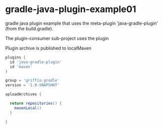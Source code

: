 # gradle-java-plugin-example01

gradle java plugin example that uses the meta-plugin 'java-gradle-plugin' (from the build.gradle).

The plugin-consumer sub-project uses the plugin

Plugin archive is published to localMaven

```groovy
plugins {
  id 'java-gradle-plugin'
  id 'maven'
}

group = 'griffio.gradle'
version = '1.0-SNAPSHOT'

uploadArchives {

  return repositories() {
    mavenLocal()
  }

}
```

